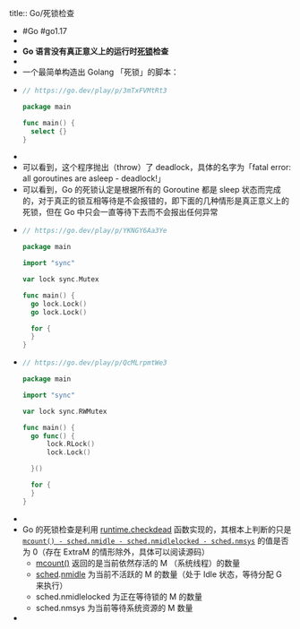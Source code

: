 title:: Go/死锁检查
- #Go #go1.17
-
- **Go 语言没有真正意义上的运行时[死锁](https://zh.wikipedia.org/wiki/%E6%AD%BB%E9%94%81)检查**
-
- 一个最简单构造出 Golang 「死锁」的脚本：
- ```go
  // https://go.dev/play/p/3mTxFVMtRt3
  
  package main
  
  func main() {
  	select {}
  }
  ```
-
- 可以看到，这个程序抛出（throw）了 deadlock，具体的名字为「fatal error: all goroutines are asleep - deadlock!」
- 可以看到，Go 的死锁认定是根据所有的 Goroutine 都是 sleep 状态而完成的，对于真正的锁互相等待是不会报错的，即下面的几种情形是真正意义上的死锁，但在 Go 中只会一直等待下去而不会报出任何异常
- ```go
  // https://go.dev/play/p/YKNGY6Aa3Ye
  
  package main
  
  import "sync"
  
  var lock sync.Mutex
  
  func main() {
  	go lock.Lock()
  	go lock.Lock()
  
  	for {
  	}
  }
  ```
- ```go
  // https://go.dev/play/p/QcMLrpmtWe3
  
  package main
  
  import "sync"
  
  var lock sync.RWMutex
  
  func main() {
  	go func() {
  		lock.RLock()
  		lock.Lock()
  
  	}()
  
  	for {
  	}
  }
  ```
-
- Go 的死锁检查是利用 [runtime.checkdead](https://github.com/golang/go/blob/go1.17.8/src/runtime/proc.go#L5206) 函数实现的，其根本上判断的只是 [`mcount() - sched.nmidle - sched.nmidlelocked - sched.nmsys`](https://github.com/golang/go/blob/go1.17.8/src/runtime/proc.go#L5238) 的值是否为 0（存在 ExtraM 的情形除外，具体可以阅读源码）
	- [mcount()](https://github.com/golang/go/blob/go1.17.8/src/runtime/proc.go#L4658:6) 返回的是当前依然存活的 M （系统线程）的数量
	- [sched](https://github.com/golang/go/blob/go1.17.8/src/runtime/runtime2.go#L1095:2).[nmidle](https://github.com/golang/go/blob/go1.17.8/src/runtime/runtime2.go#L757:2) 为当前不活跃的 M 的数量（处于 Idle 状态，等待分配 G 来执行）
	- sched.nmidlelocked 为正在等待锁的 M 的数量
	- sched.nmsys 为当前等待系统资源的 M 数量
-